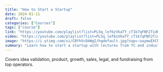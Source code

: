 ```yaml
---
title: "How to Start a Startup"
date: 2024-01-11
draft: false
categories: ["Courses"]
tags: ["course"]
link: "https://youtube.com/playlist?list=PL5q_lef6zVkaTY_cT1k7qFNF2TidHCe-1&si=_rjnRNF3sl6cHj3W"
video: "https://youtube.com/playlist?list=PL5q_lef6zVkaTY_cT1k7qFNF2TidHCe-1&si=_rjnRNF3sl6cHj3W"
image: "https://i.ytimg.com/vi/CBYhVcO4WgI/hqdefault.jpg?sqp=-oaymwEXCNACELwBSFryq4qpAwkIARUAAIhCGAE=&rs=AOn4CLA6luQEk-thMuK5nBDR-HDqsEjY1A"
summary: "Learn how to start a startup with lectures from YC and industry leaders."
---
```


Covers idea validation, product, growth, sales, legal, and fundraising from top operators.
